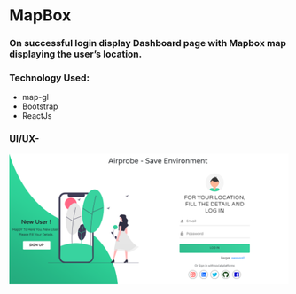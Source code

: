 # MapBox
### On successful login display Dashboard page with Mapbox map displaying the user’s location.
### Technology Used: 
* map-gl
* Bootstrap
* ReactJs


### UI/UX-
![alt text](https://github.com/praveshstark/Mapbox/blob/main/src/img/Screenshot%20(172).png?raw=true)
